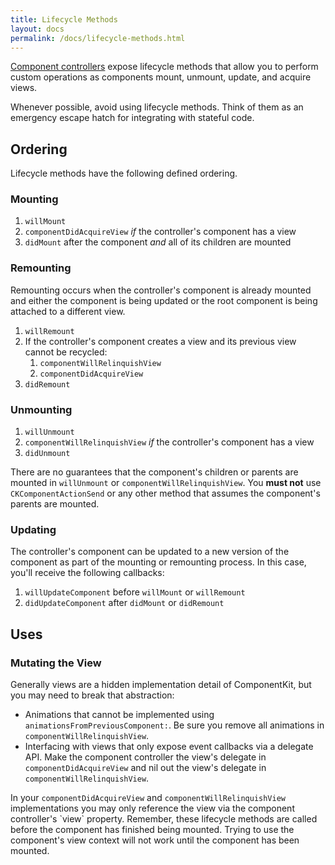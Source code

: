 ```yaml
---
title: Lifecycle Methods
layout: docs
permalink: /docs/lifecycle-methods.html
---
```


[Component controllers](component-controllers.html) expose lifecycle methods that allow you to perform custom operations as components mount, unmount, update, and acquire views.

<div class="note">
  <p>
    Whenever possible, avoid using lifecycle methods. Think of them as an emergency escape hatch for integrating with stateful code.
  </p>
</div>

## Ordering

Lifecycle methods have the following defined ordering.

### Mounting

1. `willMount`
2. `componentDidAcquireView` *if* the controller's component has a view
3. `didMount` after the component *and* all of its children are mounted

### Remounting 

Remounting occurs when the controller's component is already mounted and either the component is being updated or the root component is being attached to a different view.

1. `willRemount`
2. If the controller's component creates a view and its previous view cannot be recycled:
    1. `componentWillRelinquishView`
    2. `componentDidAcquireView`
3. `didRemount`

### Unmounting 

1. `willUnmount`
2. `componentWillRelinquishView` *if* the controller's component has a view
3. `didUnmount`

<div class="note-important">
  <p>
    There are no guarantees that the component's children or parents are mounted in <code>willUnmount</code> or <code>componentWillRelinquishView</code>. You <b>must not</b> use <code>CKComponentActionSend</code> or any other method that assumes the component's parents are mounted.
  </p>
</div>

### Updating 

The controller's component can be updated to a new version of the component as part of the mounting or remounting process. In this case, you'll receive the following callbacks:

1. `willUpdateComponent` before `willMount` or `willRemount`
2. `didUpdateComponent` after `didMount` or `didRemount`

## Uses 

### Mutating the View 

Generally views are a hidden implementation detail of ComponentKit, but you may need to break that abstraction:

- Animations that cannot be implemented using `animationsFromPreviousComponent:`. Be sure you remove all animations in `componentWillRelinquishView`.
- Interfacing with views that only expose event callbacks via a delegate API. Make the component controller the view's delegate in `componentDidAcquireView` and nil out the view's delegate in `componentWillRelinquishView`.

<div class="note">
  <p>
    In your <code>componentDidAcquireView</code> and <code>componentWillRelinquishView</code> implementations you may only reference the view via the component controller's `view` property. Remember, these lifecycle methods are called before the component has finished being mounted. Trying to use the component's view context will not work until the component has been mounted.
  </p>
</div>
